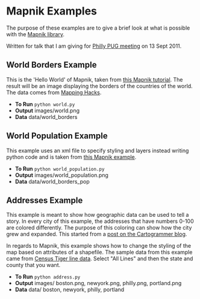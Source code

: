 # Mapnik Examples

The purpose of these examples are to give a brief look at what is possible with the [Mapnik library](http://mapnik.org/).

Written for talk that I am giving for [Philly PUG meeting](http://www.meetup.com/phillypug/) on 13 Sept 2011.

## World Borders Example

This is the 'Hello World' of Mapnik, taken from [this Mapnik tutorial](http://trac.mapnik.org/wiki/GettingStarted). The result will be an image displaying the borders of the countries of the world. The data comes from [Mapping Hacks](http://mappinghacks.com/data/).

 * __To Run__ `python world.py`
 * __Output__ images/world.png
 * __Data__ data/world_borders

## World Population Example

This example uses an xml file to specify styling and layers instead writing python code and is taken from [this Mapnik example](http://trac.mapnik.org/wiki/XMLGettingStarted#Step2).

 * __To Run__ `python world_population.py`
 * __Output__ images/world_population.png
 * __Data__ data/world_borders_pop

## Addresses Example

This example is meant to show how geographic data can be used to tell a story. In every city of this example, the addresses that have numbers 0-100 are colored differently. The purpose of this coloring can show how the city grew and expanded. This started from a [post on the Cartogrammer blog](http://www.cartogrammar.com/blog/paint-by-numbers/).

In regards to Mapnik, this example shows how to change the styling of the map based on attributes of a shapefile. The sample data from this example came from [Census Tiger line data](http://www.census.gov/cgi-bin/geo/shapefiles2010/main). Select "All Lines" and then the state and county that you want.

 * __To Run__ `python address.py`
 * __Output__ images/ boston.png, newyork.png, philly.png, portland.png
 * __Data__ data/ boston, newyork, philly, portland
